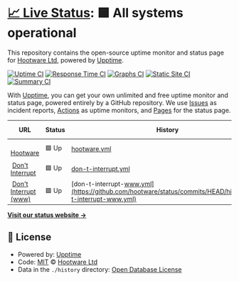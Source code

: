 # [📈 Live Status](https://status.hootware.com): <!--live status--> **🟩 All systems operational**

This repository contains the open-source uptime monitor and status page for [Hootware Ltd](http://hootware.com), powered by [Upptime](https://github.com/upptime/upptime).

[![Uptime CI](https://github.com/koj-co/upptime/workflows/Uptime%20CI/badge.svg)](https://github.com/koj-co/upptime/actions?query=workflow%3A%22Uptime+CI%22)
[![Response Time CI](https://github.com/koj-co/upptime/workflows/Response%20Time%20CI/badge.svg)](https://github.com/koj-co/upptime/actions?query=workflow%3A%22Response+Time+CI%22)
[![Graphs CI](https://github.com/koj-co/upptime/workflows/Graphs%20CI/badge.svg)](https://github.com/koj-co/upptime/actions?query=workflow%3A%22Graphs+CI%22)
[![Static Site CI](https://github.com/koj-co/upptime/workflows/Static%20Site%20CI/badge.svg)](https://github.com/koj-co/upptime/actions?query=workflow%3A%22Static+Site+CI%22)
[![Summary CI](https://github.com/koj-co/upptime/workflows/Summary%20CI/badge.svg)](https://github.com/koj-co/upptime/actions?query=workflow%3A%22Summary+CI%22)

With [Upptime](https://upptime.js.org), you can get your own unlimited and free uptime monitor and status page, powered entirely by a GitHub repository. We use [Issues](https://github.com/hootware/status/issues) as incident reports, [Actions](https://github.com/hootware/status/actions) as uptime monitors, and [Pages](https://status.hootware.com) for the status page.

<!--start: status pages-->
<!-- This summary is generated by Upptime (https://github.com/upptime/upptime) -->
<!-- Do not edit this manually, your changes will be overwritten -->
<!-- prettier-ignore -->
| URL | Status | History | Response Time | Uptime |
| --- | ------ | ------- | ------------- | ------ |
| <img alt="" src="https://favicons.githubusercontent.com/hootware.com" height="13"> [Hootware](https://hootware.com) | 🟩 Up | [hootware.yml](https://github.com/hootware/status/commits/HEAD/history/hootware.yml) | <details><summary><img alt="Response time graph" src="./graphs/hootware/response-time-week.png" height="20"> 199ms</summary><br><a href="https://status.hootware.com/history/hootware"><img alt="Response time 196" src="https://img.shields.io/endpoint?url=https%3A%2F%2Fraw.githubusercontent.com%2Fhootware%2Fstatus%2FHEAD%2Fapi%2Fhootware%2Fresponse-time.json"></a><br><a href="https://status.hootware.com/history/hootware"><img alt="24-hour response time 231" src="https://img.shields.io/endpoint?url=https%3A%2F%2Fraw.githubusercontent.com%2Fhootware%2Fstatus%2FHEAD%2Fapi%2Fhootware%2Fresponse-time-day.json"></a><br><a href="https://status.hootware.com/history/hootware"><img alt="7-day response time 199" src="https://img.shields.io/endpoint?url=https%3A%2F%2Fraw.githubusercontent.com%2Fhootware%2Fstatus%2FHEAD%2Fapi%2Fhootware%2Fresponse-time-week.json"></a><br><a href="https://status.hootware.com/history/hootware"><img alt="30-day response time 161" src="https://img.shields.io/endpoint?url=https%3A%2F%2Fraw.githubusercontent.com%2Fhootware%2Fstatus%2FHEAD%2Fapi%2Fhootware%2Fresponse-time-month.json"></a><br><a href="https://status.hootware.com/history/hootware"><img alt="1-year response time 192" src="https://img.shields.io/endpoint?url=https%3A%2F%2Fraw.githubusercontent.com%2Fhootware%2Fstatus%2FHEAD%2Fapi%2Fhootware%2Fresponse-time-year.json"></a></details> | <details><summary><a href="https://status.hootware.com/history/hootware">100.00%</a></summary><a href="https://status.hootware.com/history/hootware"><img alt="All-time uptime 100.00%" src="https://img.shields.io/endpoint?url=https%3A%2F%2Fraw.githubusercontent.com%2Fhootware%2Fstatus%2FHEAD%2Fapi%2Fhootware%2Fuptime.json"></a><br><a href="https://status.hootware.com/history/hootware"><img alt="24-hour uptime 100.00%" src="https://img.shields.io/endpoint?url=https%3A%2F%2Fraw.githubusercontent.com%2Fhootware%2Fstatus%2FHEAD%2Fapi%2Fhootware%2Fuptime-day.json"></a><br><a href="https://status.hootware.com/history/hootware"><img alt="7-day uptime 100.00%" src="https://img.shields.io/endpoint?url=https%3A%2F%2Fraw.githubusercontent.com%2Fhootware%2Fstatus%2FHEAD%2Fapi%2Fhootware%2Fuptime-week.json"></a><br><a href="https://status.hootware.com/history/hootware"><img alt="30-day uptime 100.00%" src="https://img.shields.io/endpoint?url=https%3A%2F%2Fraw.githubusercontent.com%2Fhootware%2Fstatus%2FHEAD%2Fapi%2Fhootware%2Fuptime-month.json"></a><br><a href="https://status.hootware.com/history/hootware"><img alt="1-year uptime 100.00%" src="https://img.shields.io/endpoint?url=https%3A%2F%2Fraw.githubusercontent.com%2Fhootware%2Fstatus%2FHEAD%2Fapi%2Fhootware%2Fuptime-year.json"></a></details>
| <img alt="" src="https://favicons.githubusercontent.com/dontinterrupt.app" height="13"> [Don't Interrupt](https://dontinterrupt.app) | 🟩 Up | [don-t-interrupt.yml](https://github.com/hootware/status/commits/HEAD/history/don-t-interrupt.yml) | <details><summary><img alt="Response time graph" src="./graphs/don-t-interrupt/response-time-week.png" height="20"> 605ms</summary><br><a href="https://status.hootware.com/history/don-t-interrupt"><img alt="Response time 721" src="https://img.shields.io/endpoint?url=https%3A%2F%2Fraw.githubusercontent.com%2Fhootware%2Fstatus%2FHEAD%2Fapi%2Fdon-t-interrupt%2Fresponse-time.json"></a><br><a href="https://status.hootware.com/history/don-t-interrupt"><img alt="24-hour response time 787" src="https://img.shields.io/endpoint?url=https%3A%2F%2Fraw.githubusercontent.com%2Fhootware%2Fstatus%2FHEAD%2Fapi%2Fdon-t-interrupt%2Fresponse-time-day.json"></a><br><a href="https://status.hootware.com/history/don-t-interrupt"><img alt="7-day response time 605" src="https://img.shields.io/endpoint?url=https%3A%2F%2Fraw.githubusercontent.com%2Fhootware%2Fstatus%2FHEAD%2Fapi%2Fdon-t-interrupt%2Fresponse-time-week.json"></a><br><a href="https://status.hootware.com/history/don-t-interrupt"><img alt="30-day response time 553" src="https://img.shields.io/endpoint?url=https%3A%2F%2Fraw.githubusercontent.com%2Fhootware%2Fstatus%2FHEAD%2Fapi%2Fdon-t-interrupt%2Fresponse-time-month.json"></a><br><a href="https://status.hootware.com/history/don-t-interrupt"><img alt="1-year response time 720" src="https://img.shields.io/endpoint?url=https%3A%2F%2Fraw.githubusercontent.com%2Fhootware%2Fstatus%2FHEAD%2Fapi%2Fdon-t-interrupt%2Fresponse-time-year.json"></a></details> | <details><summary><a href="https://status.hootware.com/history/don-t-interrupt">100.00%</a></summary><a href="https://status.hootware.com/history/don-t-interrupt"><img alt="All-time uptime 99.99%" src="https://img.shields.io/endpoint?url=https%3A%2F%2Fraw.githubusercontent.com%2Fhootware%2Fstatus%2FHEAD%2Fapi%2Fdon-t-interrupt%2Fuptime.json"></a><br><a href="https://status.hootware.com/history/don-t-interrupt"><img alt="24-hour uptime 100.00%" src="https://img.shields.io/endpoint?url=https%3A%2F%2Fraw.githubusercontent.com%2Fhootware%2Fstatus%2FHEAD%2Fapi%2Fdon-t-interrupt%2Fuptime-day.json"></a><br><a href="https://status.hootware.com/history/don-t-interrupt"><img alt="7-day uptime 100.00%" src="https://img.shields.io/endpoint?url=https%3A%2F%2Fraw.githubusercontent.com%2Fhootware%2Fstatus%2FHEAD%2Fapi%2Fdon-t-interrupt%2Fuptime-week.json"></a><br><a href="https://status.hootware.com/history/don-t-interrupt"><img alt="30-day uptime 100.00%" src="https://img.shields.io/endpoint?url=https%3A%2F%2Fraw.githubusercontent.com%2Fhootware%2Fstatus%2FHEAD%2Fapi%2Fdon-t-interrupt%2Fuptime-month.json"></a><br><a href="https://status.hootware.com/history/don-t-interrupt"><img alt="1-year uptime 100.00%" src="https://img.shields.io/endpoint?url=https%3A%2F%2Fraw.githubusercontent.com%2Fhootware%2Fstatus%2FHEAD%2Fapi%2Fdon-t-interrupt%2Fuptime-year.json"></a></details>
| <img alt="" src="https://favicons.githubusercontent.com/www.dontinterrupt.app" height="13"> [Don't Interrupt (www)](https://www.dontinterrupt.app) | 🟩 Up | [don-t-interrupt-www.yml](https://github.com/hootware/status/commits/HEAD/history/don-t-interrupt-www.yml) | <details><summary><img alt="Response time graph" src="./graphs/don-t-interrupt-www/response-time-week.png" height="20"> 641ms</summary><br><a href="https://status.hootware.com/history/don-t-interrupt-www"><img alt="Response time 721" src="https://img.shields.io/endpoint?url=https%3A%2F%2Fraw.githubusercontent.com%2Fhootware%2Fstatus%2FHEAD%2Fapi%2Fdon-t-interrupt-www%2Fresponse-time.json"></a><br><a href="https://status.hootware.com/history/don-t-interrupt-www"><img alt="24-hour response time 709" src="https://img.shields.io/endpoint?url=https%3A%2F%2Fraw.githubusercontent.com%2Fhootware%2Fstatus%2FHEAD%2Fapi%2Fdon-t-interrupt-www%2Fresponse-time-day.json"></a><br><a href="https://status.hootware.com/history/don-t-interrupt-www"><img alt="7-day response time 641" src="https://img.shields.io/endpoint?url=https%3A%2F%2Fraw.githubusercontent.com%2Fhootware%2Fstatus%2FHEAD%2Fapi%2Fdon-t-interrupt-www%2Fresponse-time-week.json"></a><br><a href="https://status.hootware.com/history/don-t-interrupt-www"><img alt="30-day response time 581" src="https://img.shields.io/endpoint?url=https%3A%2F%2Fraw.githubusercontent.com%2Fhootware%2Fstatus%2FHEAD%2Fapi%2Fdon-t-interrupt-www%2Fresponse-time-month.json"></a><br><a href="https://status.hootware.com/history/don-t-interrupt-www"><img alt="1-year response time 722" src="https://img.shields.io/endpoint?url=https%3A%2F%2Fraw.githubusercontent.com%2Fhootware%2Fstatus%2FHEAD%2Fapi%2Fdon-t-interrupt-www%2Fresponse-time-year.json"></a></details> | <details><summary><a href="https://status.hootware.com/history/don-t-interrupt-www">100.00%</a></summary><a href="https://status.hootware.com/history/don-t-interrupt-www"><img alt="All-time uptime 99.99%" src="https://img.shields.io/endpoint?url=https%3A%2F%2Fraw.githubusercontent.com%2Fhootware%2Fstatus%2FHEAD%2Fapi%2Fdon-t-interrupt-www%2Fuptime.json"></a><br><a href="https://status.hootware.com/history/don-t-interrupt-www"><img alt="24-hour uptime 100.00%" src="https://img.shields.io/endpoint?url=https%3A%2F%2Fraw.githubusercontent.com%2Fhootware%2Fstatus%2FHEAD%2Fapi%2Fdon-t-interrupt-www%2Fuptime-day.json"></a><br><a href="https://status.hootware.com/history/don-t-interrupt-www"><img alt="7-day uptime 100.00%" src="https://img.shields.io/endpoint?url=https%3A%2F%2Fraw.githubusercontent.com%2Fhootware%2Fstatus%2FHEAD%2Fapi%2Fdon-t-interrupt-www%2Fuptime-week.json"></a><br><a href="https://status.hootware.com/history/don-t-interrupt-www"><img alt="30-day uptime 100.00%" src="https://img.shields.io/endpoint?url=https%3A%2F%2Fraw.githubusercontent.com%2Fhootware%2Fstatus%2FHEAD%2Fapi%2Fdon-t-interrupt-www%2Fuptime-month.json"></a><br><a href="https://status.hootware.com/history/don-t-interrupt-www"><img alt="1-year uptime 100.00%" src="https://img.shields.io/endpoint?url=https%3A%2F%2Fraw.githubusercontent.com%2Fhootware%2Fstatus%2FHEAD%2Fapi%2Fdon-t-interrupt-www%2Fuptime-year.json"></a></details>

<!--end: status pages-->

[**Visit our status website →**](https://status.hootware.com)

## 📄 License

- Powered by: [Upptime](https://github.com/upptime/upptime)
- Code: [MIT](./LICENSE) © [Hootware Ltd](http://hootware.com)
- Data in the `./history` directory: [Open Database License](https://opendatacommons.org/licenses/odbl/1-0/)
